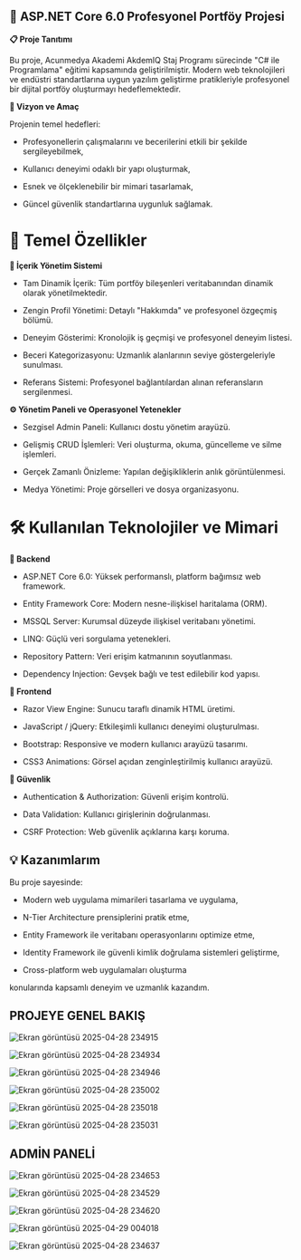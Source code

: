 ## 🌟 ASP.NET Core 6.0 Profesyonel Portföy Projesi
 **📋 Proje Tanıtımı**

Bu proje, Acunmedya Akademi AkdemIQ Staj Programı sürecinde "C# ile Programlama" eğitimi kapsamında geliştirilmiştir.
Modern web teknolojileri ve endüstri standartlarına uygun yazılım geliştirme pratikleriyle profesyonel bir dijital portföy oluşturmayı hedeflemektedir.

**🎯 Vizyon ve Amaç**

Projenin temel hedefleri:
- Profesyonellerin çalışmalarını ve becerilerini etkili bir şekilde sergileyebilmek,
  
- Kullanıcı deneyimi odaklı bir yapı oluşturmak,

- Esnek ve ölçeklenebilir bir mimari tasarlamak,  

- Güncel güvenlik standartlarına uygunluk sağlamak.

# **🚀 Temel Özellikler**

**💼 İçerik Yönetim Sistemi**

- Tam Dinamik İçerik: Tüm portföy bileşenleri veritabanından dinamik olarak yönetilmektedir.

- Zengin Profil Yönetimi: Detaylı "Hakkımda" ve profesyonel özgeçmiş bölümü.

- Deneyim Gösterimi: Kronolojik iş geçmişi ve profesyonel deneyim listesi.

- Beceri Kategorizasyonu: Uzmanlık alanlarının seviye göstergeleriyle sunulması.

- Referans Sistemi: Profesyonel bağlantılardan alınan referansların sergilenmesi.

**⚙ Yönetim Paneli ve Operasyonel Yetenekler**

- Sezgisel Admin Paneli: Kullanıcı dostu yönetim arayüzü.

- Gelişmiş CRUD İşlemleri: Veri oluşturma, okuma, güncelleme ve silme işlemleri.

- Gerçek Zamanlı Önizleme: Yapılan değişikliklerin anlık görüntülenmesi.

- Medya Yönetimi: Proje görselleri ve dosya organizasyonu.

# **🛠 Kullanılan Teknolojiler ve Mimari**

**🔧 Backend**

- ASP.NET Core 6.0: Yüksek performanslı, platform bağımsız web framework.

- Entity Framework Core: Modern nesne-ilişkisel haritalama (ORM).

- MSSQL Server: Kurumsal düzeyde ilişkisel veritabanı yönetimi.

- LINQ: Güçlü veri sorgulama yetenekleri.

- Repository Pattern: Veri erişim katmanının soyutlanması.

- Dependency Injection: Gevşek bağlı ve test edilebilir kod yapısı.

**🎨 Frontend**

- Razor View Engine: Sunucu taraflı dinamik HTML üretimi.

- JavaScript / jQuery: Etkileşimli kullanıcı deneyimi oluşturulması.

- Bootstrap: Responsive ve modern kullanıcı arayüzü tasarımı.

- CSS3 Animations: Görsel açıdan zenginleştirilmiş kullanıcı arayüzü.

**🔐 Güvenlik**

- Authentication & Authorization: Güvenli erişim kontrolü.

- Data Validation: Kullanıcı girişlerinin doğrulanması.

- CSRF Protection: Web güvenlik açıklarına karşı koruma.

## 💡 Kazanımlarım

Bu proje sayesinde:

- Modern web uygulama mimarileri tasarlama ve uygulama,

- N-Tier Architecture prensiplerini pratik etme,

- Entity Framework ile veritabanı operasyonlarını optimize etme,

- Identity Framework ile güvenli kimlik doğrulama sistemleri geliştirme,

- Cross-platform web uygulamaları oluşturma

konularında kapsamlı deneyim ve uzmanlık kazandım.

## PROJEYE GENEL BAKIŞ
![Ekran görüntüsü 2025-04-28 234915](https://github.com/user-attachments/assets/a5daa973-6d91-40a0-9709-30f9cc8df177)

![Ekran görüntüsü 2025-04-28 234934](https://github.com/user-attachments/assets/03a97212-33d1-4666-b934-5a4f9bdd7a49)

![Ekran görüntüsü 2025-04-28 234946](https://github.com/user-attachments/assets/99aad9ad-e79b-4a56-b15b-2d9e89df7c22)

![Ekran görüntüsü 2025-04-28 235002](https://github.com/user-attachments/assets/db258a4a-06a0-4a8c-81f4-4eeb37d7ab0c)

![Ekran görüntüsü 2025-04-28 235018](https://github.com/user-attachments/assets/dd319f09-b3d4-4da9-b684-ad27e81a0d32)

![Ekran görüntüsü 2025-04-28 235031](https://github.com/user-attachments/assets/88052d40-7306-446f-b647-c58370bb9df7)

## ADMİN PANELİ
![Ekran görüntüsü 2025-04-28 234653](https://github.com/user-attachments/assets/611be80c-5fbc-4132-b52b-d45e35bbed24)

![Ekran görüntüsü 2025-04-28 234529](https://github.com/user-attachments/assets/43859db2-6cb8-455c-9fa3-068dc83e1ea0)

![Ekran görüntüsü 2025-04-28 234620](https://github.com/user-attachments/assets/dc79d67e-c5a6-46c5-a55d-b8dd0b57e841)

![Ekran görüntüsü 2025-04-29 004018](https://github.com/user-attachments/assets/fba386fd-f683-45f5-969a-597b5b886ffa)

![Ekran görüntüsü 2025-04-28 234637](https://github.com/user-attachments/assets/c028c0da-1b29-41ab-bc3d-e1890c01881f)

